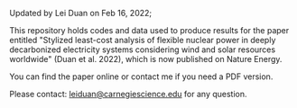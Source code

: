 Updated by Lei Duan on Feb 16, 2022;

This repository holds codes and data used to produce results for the paper entitled "Stylized least-cost analysis of flexible nuclear power in deeply decarbonized electricity systems considering wind and solar resources worldwide" (Duan et al. 2022), which is now published on Nature Energy. 

You can find the paper online or contact me if you need a PDF version. 

Please contact: leiduan@carnegiescience.edu for any question.
